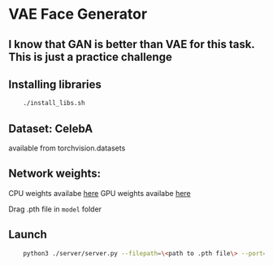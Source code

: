 # VAE Face Generator

## I know that GAN is better than VAE for this task. This is just a practice challenge

## Installing libraries

```bash
    ./install_libs.sh
```

## Dataset: CelebA

available from torchvision.datasets

## Network weights: 

CPU weights availabe [here](https://cloud.mail.ru/public/ephV/K6y6B2BZ3)
GPU weights availabe [here](https://cloud.mail.ru/public/MpTS/TsZRpjzvw)

Drag .pth file in `model` folder

## Launch

```bash
    python3 ./server/server.py --filepath=\<path to .pth file\> --port=\<port. Default: 8080\>
```